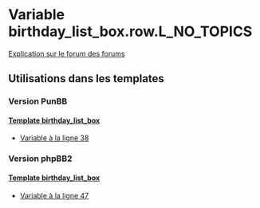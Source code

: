 # Variable birthday_list_box.row.L_NO_TOPICS
[Explication sur le forum des forums](http://forum.forumactif.com/t294113-listing-des-variables#birthday_list_box.row.L_NO_TOPICS)

## Utilisations dans les templates

### Version PunBB

#### [Template birthday_list_box](punbb/birthday_list_box.md)
* [Variable à la ligne 38](../punbb/birthday_list_box.tpl#L38)

### Version phpBB2

#### [Template birthday_list_box](subsilver/birthday_list_box.md)
* [Variable à la ligne 47](../subsilver/birthday_list_box.tpl#L47)